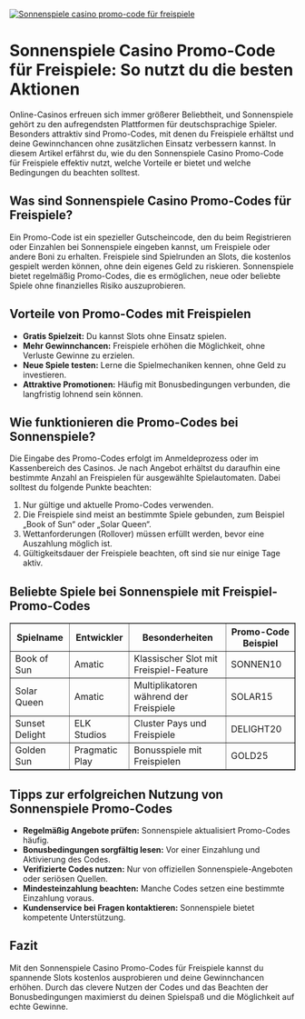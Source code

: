 [![Sonnenspiele casino promo-code für freispiele](https://123-caf.pages.dev/gitsignup.png)](https://vrmoo.ru/Bt82HjjY)

<h1>Sonnenspiele Casino Promo-Code für Freispiele: So nutzt du die besten Aktionen</h1>  <p>Online-Casinos erfreuen sich immer größerer Beliebtheit, und Sonnenspiele gehört zu den aufregendsten Plattformen für deutschsprachige Spieler. Besonders attraktiv sind Promo-Codes, mit denen du Freispiele erhältst und deine Gewinnchancen ohne zusätzlichen Einsatz verbessern kannst. In diesem Artikel erfährst du, wie du den Sonnenspiele Casino Promo-Code für Freispiele effektiv nutzt, welche Vorteile er bietet und welche Bedingungen du beachten solltest.</p>  <h2>Was sind Sonnenspiele Casino Promo-Codes für Freispiele?</h2>  <p>Ein Promo-Code ist ein spezieller Gutscheincode, den du beim Registrieren oder Einzahlen bei Sonnenspiele eingeben kannst, um Freispiele oder andere Boni zu erhalten. Freispiele sind Spielrunden an Slots, die kostenlos gespielt werden können, ohne dein eigenes Geld zu riskieren. Sonnenspiele bietet regelmäßig Promo-Codes, die es ermöglichen, neue oder beliebte Spiele ohne finanzielles Risiko auszuprobieren.</p>  <h2>Vorteile von Promo-Codes mit Freispielen</h2>  <ul>   <li><strong>Gratis Spielzeit:</strong> Du kannst Slots ohne Einsatz spielen.</li>   <li><strong>Mehr Gewinnchancen:</strong> Freispiele erhöhen die Möglichkeit, ohne Verluste Gewinne zu erzielen.</li>   <li><strong>Neue Spiele testen:</strong> Lerne die Spielmechaniken kennen, ohne Geld zu investieren.</li>   <li><strong>Attraktive Promotionen:</strong> Häufig mit Bonusbedingungen verbunden, die langfristig lohnend sein können.</li> </ul>  <h2>Wie funktionieren die Promo-Codes bei Sonnenspiele?</h2>  <p>Die Eingabe des Promo-Codes erfolgt im Anmeldeprozess oder im Kassenbereich des Casinos. Je nach Angebot erhältst du daraufhin eine bestimmte Anzahl an Freispielen für ausgewählte Spielautomaten. Dabei solltest du folgende Punkte beachten:</p>  <ol>   <li>Nur gültige und aktuelle Promo-Codes verwenden.</li>   <li>Die Freispiele sind meist an bestimmte Spiele gebunden, zum Beispiel „Book of Sun“ oder „Solar Queen“.</li>   <li>Wettanforderungen (Rollover) müssen erfüllt werden, bevor eine Auszahlung möglich ist.</li>   <li>Gültigkeitsdauer der Freispiele beachten, oft sind sie nur einige Tage aktiv.</li> </ol>  <h2>Beliebte Spiele bei Sonnenspiele mit Freispiel-Promo-Codes</h2>  <table border="1" cellpadding="8" cellspacing="0">   <thead>     <tr>       <th>Spielname</th>       <th>Entwickler</th>       <th>Besonderheiten</th>       <th>Promo-Code Beispiel</th>     </tr>   </thead>   <tbody>     <tr>       <td>Book of Sun</td>       <td>Amatic</td>       <td>Klassischer Slot mit Freispiel-Feature</td>       <td>SONNEN10</td>     </tr>     <tr>       <td>Solar Queen</td>       <td>Amatic</td>       <td>Multiplikatoren während der Freispiele</td>       <td>SOLAR15</td>     </tr>     <tr>       <td>Sunset Delight</td>       <td>ELK Studios</td>       <td>Cluster Pays und Freispiele</td>       <td>DELIGHT20</td>     </tr>     <tr>       <td>Golden Sun</td>       <td>Pragmatic Play</td>       <td>Bonusspiele mit Freispielen</td>       <td>GOLD25</td>     </tr>   </tbody> </table>  <h2>Tipps zur erfolgreichen Nutzung von Sonnenspiele Promo-Codes</h2>  <ul>   <li><strong>Regelmäßig Angebote prüfen:</strong> Sonnenspiele aktualisiert Promo-Codes häufig.</li>   <li><strong>Bonusbedingungen sorgfältig lesen:</strong> Vor einer Einzahlung und Aktivierung des Codes.</li>   <li><strong>Verifizierte Codes nutzen:</strong> Nur von offiziellen Sonnenspiele-Angeboten oder seriösen Quellen.</li>   <li><strong>Mindesteinzahlung beachten:</strong> Manche Codes setzen eine bestimmte Einzahlung voraus.</li>   <li><strong>Kundenservice bei Fragen kontaktieren:</strong> Sonnenspiele bietet kompetente Unterstützung.</li> </ul>  <h2>Fazit</h2>  <p>Mit den Sonnenspiele Casino Promo-Codes für Freispiele kannst du spannende Slots kostenlos ausprobieren und deine Gewinnchancen erhöhen. Durch das clevere Nutzen der Codes und das Beachten der Bonusbedingungen maximierst du deinen Spielspaß und die Möglichkeit auf echte Gewinne.</p>